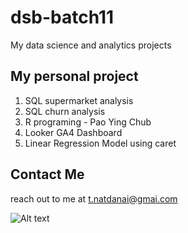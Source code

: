 # dsb-batch11
My data science and analytics projects

## My personal project
1. SQL supermarket analysis
2. SQL churn analysis
3. R programing - Pao Ying Chub
4. Looker GA4 Dashboard
5. Linear Regression Model using caret

## Contact Me
reach out to me at t.natdanai@gmai.com

![Alt text](https://seobrien.com/wp-content/uploads/2016/03/bigdata-tag-cloud.jpg)

